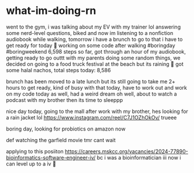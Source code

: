 # what-im-doing-rn

went to the gym, i was talking about my EV with my trainer lol answering some nerd-level questions, biked and now im listening to a nonfiction audiobook while walking, tomorrow i have a brunch to go to that i have to get ready for today 🥹 working on some code after walking #boringday #boringweekend 6,598 steps so far, got through an hour of my audiobook, getting ready to go outtt with my parents doing some random things, we decided on going to a food truck festival at the beach but its raining 🥹 got some halal nachos, total steps today: 8,586

brunch has been moved to a late lunch but its still going to take me 2+ hours to get ready, kind of busy with that today, have to work out and work on my code today as well, had a weird dream oh well, about to watch a podcast with my brother then its time to sleeppp

nice day today, going to the mall after work with my brother, hes looking for a rain jacket lol https://www.instagram.com/reel/C7J1OZhOkOv/ trueee

boring day, looking for probiotics on amazon now

def watching the garfield movie tmr cant wait

applying to this posiiton https://careers.mskcc.org/vacancies/2024-77890-bioinformatics-software-engineer-iv/ bc i was a bioinformatician iii now i can level up to a iv 🥹
